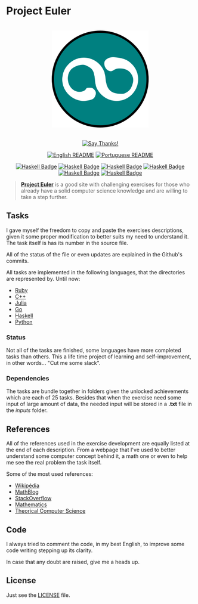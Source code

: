 # Project Euler

<div align="center">
<br>
<img src="./logo/logo.png" width=260 height=260/>
<br>
<br>

[![Say Thanks!](https://img.shields.io/badge/Say%20Thanks-!-1EAEDB.svg?longCache=true&style=for-the-badge)](https://saythanks.io/to/Fazendaaa)

[![English README](https://img.shields.io/badge/Language-EN-blue.svg?longCache=true&style=for-the-badge)](./README.md)
[![Portuguese README](https://img.shields.io/badge/Linguagem-PT-green.svg?longCache=true&style=for-the-badge)](./docs/readme/README_PT.md)

[![Haskell Badge](https://img.shields.io/badge/Ruby-%3C3-brightgreen.svg?longCache=true&style=for-the-badge)](https://www.ruby-lang.org)
[![Haskell Badge](https://img.shields.io/badge/C++-%3C3-yellowgreen.svg?longCache=true&style=for-the-badge)](http://www.cplusplus.com)
[![Haskell Badge](https://img.shields.io/badge/Julia-%3C3-yellow.svg?longCache=true&style=for-the-badge)](https://julialang.org/)
[![Haskell Badge](https://img.shields.io/badge/Go-%3C3-orange.svg?longCache=true&style=for-the-badge)](https://golang.org/)
[![Haskell Badge](https://img.shields.io/badge/Haskell-%3C3-ff69b4.svg?longCache=true&style=for-the-badge)](https://haskell-lang.org/)
[![Haskell Badge](https://img.shields.io/badge/Python-%3C3-blue.svg?longCache=true&style=for-the-badge)](https://www.python.org/)

</div>

> **[Project Euler](https://projecteuler.net)** is a good site with challenging exercises for those who already have a solid computer science knowledge and are willing to take a step further.

## Tasks

I gave myself the freedom to copy and paste the exercises descriptions, given it some proper modification to better suits my need to understand it. The task itself is has its number in the source file.

All of the status of the file or even updates are explained in the Github's commits.

All tasks are implemented in the following languages, that the directories are represented by. Until now:

* [Ruby](https://www.ruby-lang.org)
* [C++](http://www.cplusplus.com)
* [Julia](https://julialang.org/)
* [Go](https://golang.org/)
* [Haskell](https://haskell-lang.org/)
* [Python](https://www.python.org/)

### Status

Not all of the tasks are finished, some languages have more completed tasks than others. This a life time project of learning and self-improvement, in other words... "Cut me some slack".

### Dependencies

The tasks are bundle together in folders given the unlocked achievements which are each of 25 tasks. Besides that when the exercise need some input of large amount of data, the needed input will be stored in a __.txt__ file in the _inputs_ folder.

## References

All of the references used in the exercise development are equally listed at the end of each description. From a webpage that I've used to better understand some computer concept behind it, a math one or even to help me see the real problem the task itself.

Some of the most used references:

* [Wikipédia](https://www.wikipedia.org)
* [MathBlog](http://www.mathblog.dk/category/solutions/project-euler/)
* [StackOverflow](https://stackoverflow.com/)
* [Mathematics](https://math.stackexchange.com/)
* [Theorical Computer Science](https://cstheory.stackexchange.com/)

## Code

I always tried to comment the code, in my best English, to improve some code writing stepping up its clarity.

In case that any doubt are raised, give me a heads up.

## License

Just see the [LICENSE](./LICENSE) file.
